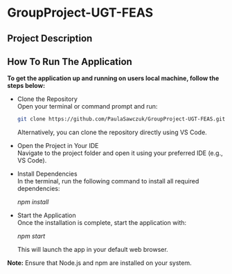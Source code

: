 # GroupProject-UGT-FEAS

## Project Description

## How To Run The Application 

**To get the application up and running on users local machine, follow the steps below:**  

- Clone the Repository  
  Open your terminal or command prompt and run:  

  ```bash  
  git clone https://github.com/PaulaSawczuk/GroupProject-UGT-FEAS.git
  ```

  Alternatively, you can clone the repository directly using VS Code.

- Open the Project in Your IDE  
  Navigate to the project folder and open it using your preferred IDE (e.g., VS Code).

- Install Dependencies  
  In the terminal, run the following command to install all required dependencies:  

  *npm install*

- Start the Application  
  Once the installation is complete, start the application with:  

  *npm start*

  This will launch the app in your default web browser.
  
**Note:** Ensure that Node.js and npm are installed on your system.
